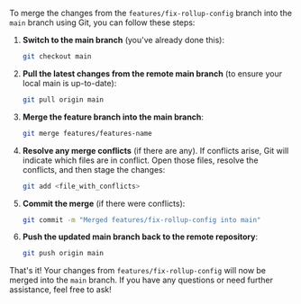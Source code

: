 To merge the changes from the `features/fix-rollup-config` branch into the `main` branch using Git, you can follow these steps:

1. **Switch to the main branch** (you've already done this):
   ```bash
   git checkout main
   ```

2. **Pull the latest changes from the remote main branch** (to ensure your local main is up-to-date):
   ```bash
   git pull origin main
   ```

3. **Merge the feature branch into the main branch**:
   ```bash
   git merge features/features-name
   ```

4. **Resolve any merge conflicts** (if there are any). If conflicts arise, Git will indicate which files are in conflict. Open those files, resolve the conflicts, and then stage the changes:
   ```bash
   git add <file_with_conflicts>
   ```

5. **Commit the merge** (if there were conflicts):
   ```bash
   git commit -m "Merged features/fix-rollup-config into main"
   ```

6. **Push the updated main branch back to the remote repository**:
   ```bash
   git push origin main
   ```

That's it! Your changes from `features/fix-rollup-config` will now be merged into the `main` branch. If you have any questions or need further assistance, feel free to ask!

